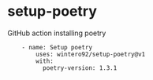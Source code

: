 # setup-poetry
GitHub action installing poetry

```
    - name: Setup poetry
        uses: wintero92/setup-poetry@v1
        with:
          poetry-version: 1.3.1
```
